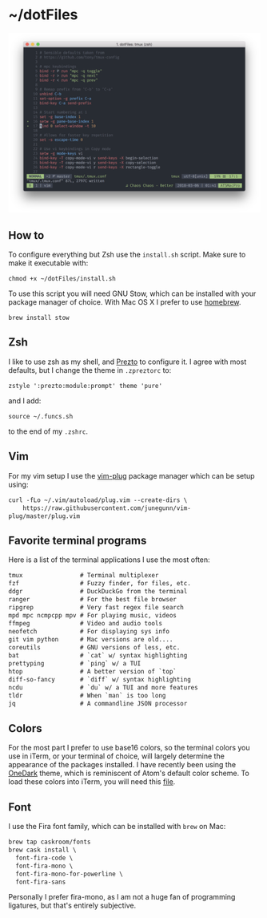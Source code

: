 # ~/dotFiles

![alt text](screenshot.png)

## How to

To configure everything but Zsh use the `install.sh` script. Make sure to make it executable with:
```
chmod +x ~/dotFiles/install.sh
```
To use this script you will need GNU Stow, which can be installed with your package manager of choice. With Mac OS X I prefer to use [homebrew](https://brew.sh).
```
brew install stow
```

## Zsh
I like to use zsh as my shell, and [Prezto](https://github.com/sorin-ionescu/prezto) to configure it. I agree with most defaults, but I change the theme in `.zpreztorc` to:
```
zstyle ':prezto:module:prompt' theme 'pure'
```
and I add:
```
source ~/.funcs.sh
```
to the end of my `.zshrc`.

## Vim

For my vim setup I use the [vim-plug](https://github.com/junegunn/vim-plug) package manager which can be setup using:
```
curl -fLo ~/.vim/autoload/plug.vim --create-dirs \
    https://raw.githubusercontent.com/junegunn/vim-plug/master/plug.vim
```

## Favorite terminal programs

Here is a list of the terminal applications I use the most often:
```
tmux                # Terminal multiplexer
fzf                 # Fuzzy finder, for files, etc.
ddgr                # DuckDuckGo from the terminal
ranger              # For the best file browser
ripgrep             # Very fast regex file search
mpd mpc ncmpcpp mpv # For playing music, videos
ffmpeg              # Video and audio tools
neofetch            # For displaying sys info
git vim python      # Mac versions are old....
coreutils           # GNU versions of less, etc.
bat                 # `cat` w/ syntax highlighting
prettyping          # `ping` w/ a TUI
htop                # A better version of `top`
diff-so-fancy       # `diff` w/ syntax highlighting
ncdu                # `du` w/ a TUI and more features
tldr                # When `man` is too long
jq                  # A commandline JSON processor
```

## Colors

For the most part I prefer to use base16 colors, so the terminal colors you use in iTerm, or your terminal of choice, will largely determine the appearance of the packages installed.
I have recently been using the [OneDark](https://github.com/joshdick/onedark.vim) theme, which is reminiscent of Atom's default color scheme.
To load these colors into iTerm, you will need this [file](https://github.com/joshdick/onedark.vim/blob/master/term/One%20Dark.itermcolors).

## Font

I use the Fira font family, which can be installed with `brew` on Mac:
```
brew tap caskroom/fonts
brew cask install \
  font-fira-code \
  font-fira-mono \
  font-fira-mono-for-powerline \
  font-fira-sans
```
Personally I prefer fira-mono, as I am not a huge fan of programming ligatures, but that's entirely subjective.

